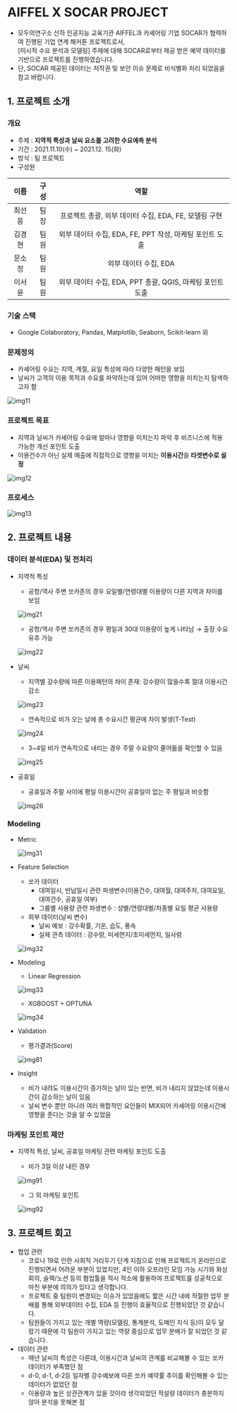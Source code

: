 # AIFFEL X SOCAR PROJECT
- 모두의연구소 산하 인공지능 교육기관 AIFFEL과 카셰어링 기업 SOCAR가 협력하여 진행된 기업 연계 해커톤 프로젝트로서,  
[미시적 수요 분석과 모델링] 주제에 대해 SOCAR로부터 제공 받은 예약 데이터를 기반으로 프로젝트를 진행하였습니다. 
- 단, SOCAR 제공된 데이터는 저작권 및 보안 이슈 문제로 비식별화 처리 되었음을 참고 바랍니다.  


## 1. 프로젝트 소개
### 개요
- 주제 : **지역적 특성과 날씨 요소를 고려한 수요예측 분석**  
- 기간 : 2021.11.10(수)  ~ 2021.12. 15(화)  
- 방식 : 팀 프로젝트  
- 구성원 

| 이름   |  구성   |                      역할                  |
| :----: | :----: |  :---------------------------------------: | 
| 최선웅   |  팀장   | 프로젝트 총괄, 외부 데이터 수집, EDA, FE, 모델링 구현   | 
| 김경현  |  팀원   | 외부 데이터 수집, EDA, FE, PPT 작성, 마케팅 포인트 도출   | 
| 문소정  |  팀원   | 외부 데이터 수집, EDA  | 
| 이서윤  |  팀원   | 외부 데이터 수집, EDA, PPT 총괄, QGIS, 마케팅 포인트 도출 | 

### 기술 스택
- Google Colaboratory, Pandas, Matplotlib, Seaborn, Scikit-learn 외

### 문제정의
- 카셰어링 수요는 지역, 계절, 요일 특성에 따라 다양한 패턴을 보임
- 날씨가 고객의 이용 목적과 수요를 파악하는데 있어 어떠한 영향을 미치는지 탐색하고자 함  

![img11](https://user-images.githubusercontent.com/83560273/147148093-f696549f-4e7b-48df-9152-0e3ece20b124.JPG)

### 프로젝트 목표
- 지역과 날씨가 카셰어링 수요에 얼마나 영향을 미치는지 파악 후 비즈니스에 적용 가능한 개선 포인트 도출
- 이용건수가 아닌 실제 매출에 직접적으로 영향을 미치는 **이용시간**을 **타겟변수로 설정**

![img12](https://user-images.githubusercontent.com/83560273/147148095-2d7602d8-177e-4af4-8a2c-5617191d0876.JPG)

### 프로세스

![img13](https://user-images.githubusercontent.com/83560273/147153888-1901f71e-e42b-446d-9e7c-9ccc9845d501.JPG)

## 2. 프로젝트 내용

### 데이터 분석(EDA) 및 전처리
- 지역적 특성
  - 공항/역사 주변 쏘카존의 경우 요일별/연령대별 이용량이 다른 지역과 차이를 보임
  
  ![img21](https://user-images.githubusercontent.com/83560273/147155809-e0459f21-5529-4aa6-9607-ca113ca37577.JPG)
  
  - 공항/역사 주변 쏘카존의 경우 평일과 30대 이용량이 높게 나타남 → 출장 수요 유추 가능
  
  ![img22](https://user-images.githubusercontent.com/83560273/147155796-85eace0b-4c8f-47ba-8d36-e9a5dd30869b.JPG)
  
- 날씨
  - 지역별 강수량에 따른 이용패턴의 차이 존재: 강수량이 많을수록 절대 이용시간 감소
  
  ![img23](https://user-images.githubusercontent.com/83560273/147155799-57b043b3-2302-4319-8402-957a3ff13005.JPG)
  
  - 연속적으로 비가 오는 날에 총 수요시간 평균에 차이 발생(T-Test)
  
  ![img24](https://user-images.githubusercontent.com/83560273/147155801-f952bf45-3bf7-4b15-98b4-0f4a26da42d6.JPG)
  
  - 3~4일 비가 연속적으로 내리는 경우 주말 수요량이 줄어듦을 확인할 수 있음
  
  ![img25](https://user-images.githubusercontent.com/83560273/147155802-b1afa858-f18b-47b1-8ec7-1d7b9f7c39c4.JPG)
    
    
- 공휴일
  - 공휴일과 주말 사이에 평일 이용시간이 공휴일이 없는 주 평일과 비슷함
  
  ![img26](https://user-images.githubusercontent.com/83560273/147155806-c454261d-82e1-4139-a943-474e44941b37.JPG)
  
### Modeling
- Metric
  
  ![img31](https://user-images.githubusercontent.com/83560273/147156733-21d954e4-ce76-4490-bada-0629c9193c58.JPG)

- Feature Selection
  - 쏘카 데이터
    - 대여일시, 반납일시 관련 파생변수(이용건수, 대여월, 대여주차, 대여요일, 대여건수, 공휴일 여부)  
    - 그룹별 사용량 관련 파생변수 : 성별/연령대별/차종별 요일 평균 사용량
  - 외부 데이터(날씨 변수)
    - 날씨 예보 : 강수확률, 기온, 습도, 풍속
    - 실제 관측 데이터 : 강수량, 미세먼지/초미세먼지, 일사량
  
  ![img32](https://user-images.githubusercontent.com/83560273/147156741-121d8c7c-ae36-48d0-9755-18d141fd8b77.JPG)
  
- Modeling
  - Linear Regression
  
  ![img33](https://user-images.githubusercontent.com/83560273/147156855-c4fc8b71-8fd1-434d-8677-ee192cf1b987.JPG)
  
  - XGBOOST + OPTUNA
  
  ![img34](https://user-images.githubusercontent.com/83560273/147156756-dd4b7d39-f0c5-487f-a356-2e117552006e.JPG)
  
- Validation
  - 평가결과(Score)
  
  ![img81](https://user-images.githubusercontent.com/83560273/147153836-ef96436d-3483-43e8-9698-78c7e3c61cde.JPG)

- Insight
  - 비가 내려도 이용시간이 증가하는 날이 있는 반면, 비가 내리지 않았는데 이용시간이 감소하는 날이 있음   
  - 날씨 변수 뿐만 아니라 여러 복합적인 요인들이 MIX되어 카셰어링 이용시간에 영향을 준다는 것을 알 수 있었음

  
### 마케팅 포인트 제안
- 지역적 특성, 날씨, 공휴일 마케팅 관련 마케팅 포인트 도출
  - 비가 3일 이상 내린 경우
  
  ![img91](https://user-images.githubusercontent.com/83560273/147151499-fcc2aace-073a-4000-aef4-e4db7874929e.JPG)
  - 그 외 마케팅 포인트
  
  ![img92](https://user-images.githubusercontent.com/83560273/147151504-7696a03c-33a3-4f6a-9e1a-2c956ddf059b.JPG)

## 3. 프로젝트 회고
- 협업 관련
  - 코로나 19로 인한 사회적 거리두기 단계 지침으로 인해 프로젝트가 온라인으로 진행되면서 어려운 부분이 있었지만, 4인 이하 오프라인 모임 가능 시기와 화상회의, 슬랙/노션 등의 협업툴을 적시 적소에 활용하여 프로젝트를 성공적으로 마친 부분에 의의가 있다고 생각합니다.
  - 프로젝트 중 팀원이 변경되는 이슈가 있었음에도 짧은 시간 내에 적절한 업무 분배를 통해 외부데이터 수집, EDA 등 진행이 효율적으로 진행되었던 것 같습니다. 
  - 팀원들이 가지고 있는 개별 역량(모델링, 통계분석, 도메인 지식 등)이 모두 달랐기 때문에 각 팀원이 가지고 있는 역량 중심으로 업무 분배가 잘 되었던 것 같습니다.
- 데이터 관련
  - 매년 날씨의 특성은 다른데, 이용시간과 날씨의 관계를 비교해볼 수 있는 쏘카 데이터가 부족했던 점
  - d-0, d-1, d-2등 일자별 강수예보에 따른 쏘카 예약률 추이를 확인해볼 수 있는 데이터가 없었던 점
  - 이용량과 높은 상관관계가 있을 것이라 생각되었던 적설량 데이터가 충분하지 않아 분석을 못해본 점
